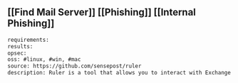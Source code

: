 
## [[Find Mail Server]] [[Phishing]] [[Internal Phishing]]

```meta
requirements: 
results: 
opsec: 
oss: #linux, #win, #mac 
source: https://github.com/sensepost/ruler
description: Ruler is a tool that allows you to interact with Exchange servers remotely, through either the MAPI/HTTP or RPC/HTTP protocol. The main aim is abuse the client-side Outlook features and gain a shell remotely.
```